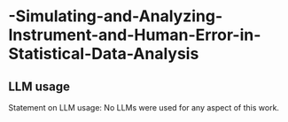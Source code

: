 # -Simulating-and-Analyzing-Instrument-and-Human-Error-in-Statistical-Data-Analysis
## LLM usage
Statement on LLM usage: No LLMs were used for any aspect of this work.
